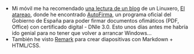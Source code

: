 * Mi móvil me ha recomendado [una lectura de un blog](https://www.atareao.es/como/firma-digital-en-ubuntu/)
  de un Linuxero, [El atareao](https://www.atareao.es/), donde he encontrado
  [AutoFirma](http://firmaelectronica.gob.es/Home/Descargas.html),
  un programa oficial del Gobierno de España para poder firmar documentos ofimáticos (PDF, Office)
  con certificado digital - DNIe 3.0.
  Esto unos días antes me habría ido genial para no tener que volver a arrancar Windows...
* También he visto [Remark](https://github.com/gnab/remark) para crear diapositivas con Markdown + HTML/CSS.
